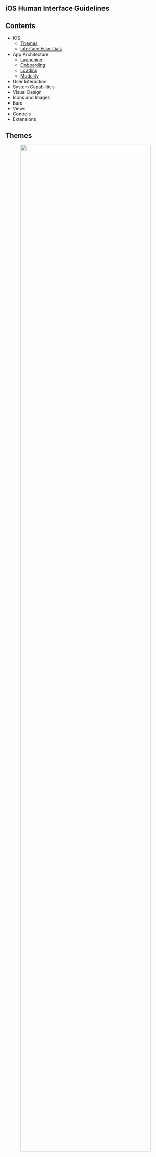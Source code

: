 ## iOS Human Interface Guidelines

## **Contents** 
- iOS
  - [Themes](#Themes)
  - [Interface Essentials](#interface-essentials)
- App Architecture
  - [Launching](#Launching)
  - [Onboarding](#Onboarding)
  - [Loading](#Loading)
  - [Modality](#Modality)
- User Interaction
- System Capabilities
- Visual Design
- Icons and Images
- Bars
- Views
- Controls
- Extensions


## Themes

<p align="center"><img src = "img/iOS-Hero.svg" width="90%"></p>

### iOS Design Theme
당신은 디자이너로써 AppStore 인가차트에 선보일 놀라운 앱을 선보일 기회를 가지고 있다. 그러기 위해 당신은 품질과 기능에 대한 높은 기대치를 만족시켜야할 필요가 있다.

iOS의 3가지 차별성


* 명확성
  1. Text는 모든 크기에서 읽을 수 있어야 한다.
  2. icon은 정확하고 명쾌해야 한다.
  3. adornments는 정교하고 적절하게 사용해야 한다.
  4. 기능성에 기초한 디자인을 해야 한다.


* 차이점  
  아름다운 인터페이스는 사용자가 컨텐츠를 이해하고 상호작용하는데 도움을 준다. 일반적으로 컨텐츠는 화면을 가득 채우고 bezels, gradients, shadow(drop) 사용을 최소화해 인터페이스를 밝게 유지해야한다. **무엇보다도 가장 중요한 것은 컨텐츠입니다.**  


* 깊이  
  뚜렷한 시각적 계층과 현실적인 motion은 위계를 전달하고, 활력을 주며, 이해하기 쉽게 도와준다. 터치와 발견성은 즐거움을 높이고 기능과 추가 컨텐츠를 볼때 문맥을 잃지 않게 해준다. 화면 전환은 컨텐츠를 탐색할 때 깊이 있는 감각을 제공한다.
  ###

  
### Design Principles
앱의 독자성을 상상하면서 6가지 원칙을 기억하세요!
* #### 미적 무결성  
  미적 무결성은 앱의 기능이 앱 디자인과 흐름과 얼마나 잘 어울어지는지 낸다. 예를 들어, 중요한 작업을 수행하는 앱은 눈에 띄지 않는 그래픽, 예측 가능한 동작, 일반적인 컨트롤를 사용해 그들이 편안하게 앱을 사용하게 도와준다. 반면 게임과 같은 몰입형 앱은 새로운 동작을 통해서 재미와 흥미를 약속하며 매혹적인 모습을 전달 할 수 있다.

* #### 일관성  
  일관된 앱은 시스템이 제공하는 인터페이스 요소, 자주 사용하는 아이콘, 표준 텍스트 스타일, 통일된 용어를 사용해 보다 친숙한한  패러다임을 도입한다. 앱은 사용자가 기대하는 방식으로 기능과 흐름을 제공한다.

* #### 직접적인 조작  
  화면 컨텐츠의 직접적인 조작은 사용자를 사로잡고 이해하기 쉽게 도와준다. 사용자가 화면을 회전하거나 제스쳐를 사용해 화면 컨텐츠를 조작할 때 직접적인 조작을 경험한다.

* #### 피드백  
  내장된 Feedback 앱은 모든 사용자 행동에 대응해 피드백을 제공한다. 탭하면 반응형 요소들이 강조되고, 오래걸리는 작업의 상태를 진행 indicator에 표시하고, 애니메이션과 소리를 통해 결과를 분명하게 전달한다.

* #### 은유  
  사용자는 앱의 물체들이 친숙한 경험에 대한 은유일때 더 빨리 이해 할 수 있다. 사용자가 신체적으로 스크린과 상호작용을 하기에 iOS에서 은유는 더 잘 사용된다. 예를 들어, 사용자는 스위치를 토글하고, 슬라이더를 이동시켜 원하는 값을 스크롤하며 심지어 책과 잡지를 휙휙 넘겨보기도 한다.

* #### 사용자 제어  
  iOS에서 모든 통제는 사용자에 의해 이루어진다. 앱은 단지 사용방법에 대해 제안하거나 위험한 결과에 대해 경고 할 수 있지만, 대부분 앱이 의사결정을 대신하는 것은 피해야 한다. 최고의 앱은 사용자와 원하지 않는 결과를 피하는 것 사이에 균형을 찾아야 한다. 앱은 상호작용을 예측 가능하게 유지하며, 진행중인 행동을 쉽게 취소할 수 있게 만들어 사용자로 하여금 그들이 모든 것을 통제하는 것 처럼 느끼게 해야 한다.



## Interface Essentials

대부분의 iOS 앱은 UIKit을 사용해 개발한다. UIKit은 공통 인터페이스 요소를 정의하는 프레임워크이다. 이 프레임워크는 앱 시스템 전반에 걸쳐 일관된 시스템을 제공할 뿐만 아니라 높은 수준의 customization을 제공한다. UIKit 요소들은 친숙하고 유연하다. 단일 앱으로 모든 iOS 기기에서 훌륭한 디자인을 보여주고 외관 변경 시 자동으로 시스템이 업데이트한다. UIKit에서 제공하는 인터페이스 요소들은 3가지 메인 범주로 나뉜다.


[Bars.](#Bars) 사용자에게 앱에서 위치를 알려주거나 네비게이션 기능을 제공해야한다.
동작을 시작하거나 정보를 전달하는 버튼 등을 포함한다.

[Views.](#Views) 사람들이 보는 주요한 컨텐츠, 예를들어 텍스트, 그래픽 애니메이션 등을 포함해야 하며 스크롤, 삽입, 삭제, 재배열과 같은 기능들을 제공해야한다.

[Control.](#Controls) 기능을 제공하거나 정보를 전달해야 한다. 예를 들어 버튼, 스위치, 텍스트필드, 진행 상태바 등이 있다.


UIKit은 iOS 인터페이스를 정의할 뿐만 아니라 앱에서 채택할 수 있는 다양한 기능을 가지고 있다. UIKit을 통해 당신의 앱은 제스쳐를 인식하고 드로잉, 접근성, 프린팅 과 같은 기능들을 도입할 수 있다.

iOS는 애플페이, HealthKit, ReasearchKit와 같은 다른 프레임워크를 사용해 파워풀한 앱 디자인을 가능케한다.



## Launching
앱의 시작 경험은 앱 사용자들의 느낌에 상당한 영향을 끼친다. 사용자들이 사용하는 기기나 앱을 마지막으로 실행한지 얼마나 되었던 간에 앱의 시작은 빠르고 매끄럽게 진행되야 한다.

아래의 가이드라인은 마음에 드는 시작 경험을 디자인하는데 많은 도움을 줄 수 있다.

*Provide a launch screen.* 시스템은 앱을 시작하면 Launch 화면을 잠시 보여주고 빠르게 시작 화면으로 전환된다. Launch 화면의 기능은 사람들에게 초기 컨텐츠를 로딩하는데 얼마나 빠르고 반응적인지 알려준다. 매끄러운 화면 전환을 위해 사용자가 보기에 시작 화면과 비슷하고 일반적인 디자인으로 Luahch 화면을 구성해야한다.

*Launch in the appropriate orientation.* 가로모드 와 세로모드를 지원하면 기기의 현재 모드에 맞춰서 앱이 시작되어야 한다. 만약 한가지 모드만 지원한다면 항상 같은 방향으로 앱이 시작되어야 하며 사용자의 필요에 따라 기기 회전을 지원해야 한다. 특별한 이유가 없다면 가로모드는 기기가 좌우 회전 여부와 관계 없이 항상 가로모드를 유지해야 한다.

*Avoid asking for setup information up front.* 사용자는 앱이 바로 시작할 것을 기대한다. 대부분의 사용자들을 위한 앱을 설계하고 일부 다른 구성을 원하는 소수의 사용자만 자신의 입맛에 맞게 바꾸는 것을 지원해라. 가능하다면 디바이스 설정, 기본값, iCloud에서 초기 설정 정보를 가져와라. 앱 첫 시작시 초기 설정 정보를 필요로 한다면, 앱 설정에서 나중에 바꿀 수 있는 기능을 제공해야 한다.

*Avoid showing in-app licensing agreements and disclaimers.* 라이센스 동의 및 거부권을 App Store에 기재해 사용자가 다운받기 전에 읽을 수 있어야 한다. 반드시 앱에 포함되어야 한다면 사용자 경험을 방해하지 않는 방향으로 앱에 표시해야 한다.

*Restore the previous state when your app restarts.* 사용자가 앱에서 이전 위치로 이동하기 위해 되돌아 가게 하지 마라. 중단한 부분부터 계속할 수 있도록 앱의 상태를 유지하고 복원해야 한다.

*Don’t encourage rebooting.* 재시간은 오랜 시간이 걸리고 앱을 신뢰할 수 없고 사용하기 어렵게 만든다. 만약 메모리나 다른 이슈로 인해 시스템이 재시작된 상태에서만 실행 가능하다면 해당 문제는 반드시 해결해야 한다.

*Avoid asking people to rate your app too quickly or too often.* 평점 등록을 설치 후 너무 빨리, 자주 요청하는 것은 지양해라. 좋은 피드백을 얻기 위해 사용자에게 앱에 대한 의견을 생각해볼 시간을 줘야한다. 등록 요청을 거부할 수 있는 기능을 항상 제공하고 강요하지마라.



## Onboarding
Onboarding을 통해 새로운 사용자를 환영하고 다시 돌아온 사용자를 재연결 할 수 있다. 빠르고 즐거운 온보딩 경험은 사람들에게 전반적인 앱의 기능을 알려준다.

<p align="center"><img src = "./img/onboarding.png" width="35%"></p>

*사람들이 앱을 즐기는데 도움을 줄 수 있는 Onboarding을 제공하라.* 사용자는앱의 기능을 학습할 수 있는기회에 감사할 것이다. 사용자 환경 설정과 라이센스 정보 등을 Onboarding에서 피해라.  
자세한 내용은 [Launching](#Launching)을 참고하세요.

*빠르게 작업을 실행해라.* 앱의 초기화면이 시작되고, 바로 당신의 앱을 즐길수 있도록 해야한다. 만약 튜토리얼이나 인트로를 제공해야 한다면 사용자들이 스킵할 수 있는 선택을 제공하고 다시 돌아온 사용자에게 보여주지 마라.

*도움이 필요한 곳을 예측해라.* 사용자가 고전 할 수 있는 곳을 미리 찾아라. 예를 들어 게엠에서 정지 상태에서 유용한 팁을 보여줘라. 사용자가 무언가 놓쳤을 상황을 위해 튜토리얼을 제시작 할 수 있는 기회를 제공해라.

*꼭 필요한 것만 튜토리얼에 포함해라.* 초보자를 위한 가이드라인을 제공하는 것은 좋지만 가이드라인이 필요하지 않는 훌륭한 디자인을 제공해라. 우선, 직관적이게 디자인해라. 많은 가이드라인이 필요하다면, 앱의 디자인을 다시 확인해야한다.

*학습을 재밌고 발견 가능하게 해라.* 행동을 통해서 배우는 것이 지시사항을 읽는 것 보다 훨씬 즐겁고 효과적이다. 애니메이션과 상호작용을 사용해 상황에 맞게 점진적으로 가르쳐라. 상호작용에 의한 스크린샷을 보여주는 것은 피해라.



## Loading
컨텐츠 로딩시 빈 화면, 움직임이 없는 화면은 앱이 멈춰보여 사용자에게 혼란과 불편함을 야기시키고 사용자가 앱을 떠날 수 있다.
<p align="center"><img src = "./img/loading.png" width="40%"></p>

*로딩 중을 명확히 알려라.* 최소한 무언가 처리중이라는 인디케이터를 표시해라. 진행 현황을 표시해 사용자가 얼마나 더 기다려야하는지 표시하면 더 좋다.

*콘텐츠를 최대한 빨리 표시해라.* 사용자가 컨텐츠를 기다리게 하지 마라. 화면을 즉시 표시하고 아직 표시되지 않은 텍스트, 그래픽, 애니메이션에 placeholder를 사용해라. 사용자가 애니메이션을 재생하거나 메뉴를 탐색하는 동안 미리 다음 컨텐츠를 로딩해라.

*로딩시간을 정보를 전달, 흥미로운 시간으로 감춰라.* 예를 들어 게임에 대한 힌트를 제공하거나, 재미있는 비디오 등을 고려해라.

<p align="center"><img src = "./img/customLoading.png" width="40%"></p>

*로딩 화면을 custimize 해라.* 진행바를 사용하는 것도 좋지만 상황에 맞지 않을 때도 있다. 앱과 어울리는 애니메이션, 요소를 사용해 몰입감 있는 경험을 디자인해라.
자세한 내용은 [Progress Indicators](#Progress_Indicators)을 참고하세요.



## Modality
Modality는 사용자의 이전 문맥과 별도로 컨텐츠를 일시적으로 표시하는 디자인 기법 중 하나이며 종료하려면 분명한 작업이 필요하다. 컨텐츠를 modally하게 보여주면 다음과 같은 장점이 있다.

* 사용자가 연관성이 높은 옵션, 자급자족하는 작업에 더 집중할 수 있도록 도와준다.
* 사용자가 중요한 정보를 수신하고 필요한 경우 조취를 취할 수 있도록 보장한다.


<p align="center">
<img src = "./img/alert.png" width="30%">
<img src = "./img/modalView.png" width="30%">
</p>

iOS는 Alert 뷰, Activity 뷰, Action 시트를 제공하며 필요한 상황에 맞게 사용할 수 있다. 커스텀 Modal 컨텐츠를 제공하기 위해 iOS 13 이후로 다음과 같은 표현 스타일을 따라야 한다.

#### Sheet
Sheet 표현 스타일은 기존 컨텐츠를 부분적으로 가리는 *카드*로 나타나며 가려지지 않은 영역과의 상호작용을 방지하고자 흐리게 처리한다. 현재 카드 상단에 이전 화면의 위쪽 가장자리를 표시해 사용자가 기존에 중단한 작업을 기억할 수 있도록 도와준다.  
카드를 버리는 방법:
* 카드 상단 가장자리에서 아래로 스와이프
* 카드의 컨텐츠를 상단으로 스크롤시 아래로 스와이프
* 버튼 탭


복잡한 일을 하지 않는 Modal 컨텐츠에 사용해라.

#### Fullscreen
풀스크린 표현 스타일은 모든 화면을 덮어 씌운다. 기존 화면을 완벽하게 가려지고 시각적 산만함을 최소화 한다. 사용자는 버튼을 탭해 풀스크린 Modal 뷰를 종료할 수 있다.


몰입적인 콘텐츠를 보여줄 때 풀스크린을 사용해라. 예를 들어 비디오, 사진, 사진수정, 카메라뷰, 풀스크린으로 이득을 볼 수 있는 복잡한 것이 있다.


*꼭 필요한 경우에만 Modality를 사용해라.* 선택을 해야하거나 기존과 다른 임무를 처리해하는 일에 사용자의 주의를 집중시켜야 할때 modal을 사용해라. modal 경험은 기존 컨텍스트에서 벗어나며 modal 화면을 버리기위에 별도의 행동을 필요로 하기에 분명한 이득이 있을때만 사용해야 한다.

*필수적인 것을 전달하거나 실행 가능한 정보를 전달하는 경고를 예약해야 한다.* 일반적으로 경고는 잘못 됐을때 나타난다. 경고는 기존 경험을 방해하고 종료 버튼을 요구하기에 사용자가 침입이 정당하다고 느끼게 하는 것이 중요하다. 자세한 내용은 [Alerts](#Alerts)을 참고하세요.

*modal 작업은 단순하고 짧고 좁게 집중되야 한다.* 앱안에 앱을 만드는 것은 피해라. modal 작업이 복잡하면 사용자가 modal 작업전에 중지되었던 작업에 대해 잊을 수 있다. 특히 여러 화면으로 구성된 modal 작업을 만들때 주의해야 한다. 사용자가 길을 잃을 수 있고 어떻게 돌아가야할지 모를 수 있다. 반드시 modal 작업이 하위 화면을 포함해야 한다면 단일경로와 명확한 경로를 제공해라. 작업완료 이외에 Done 버튼을 사용하지 마라.

*modal 작업을 벗어날 수 있는 버튼을 항상 제공해라.* 예를 들어 Done, Cancel을 사용할 수 있다. 버튼을 제공하면 보조 기술에서 modal 화면에 접근 할 수 있고 벗어 날수 잇는 제스쳐를 제공한다

*사용자가 modal 화면을 닫기전에 데이터 손실을 방지할 수 있도록 도와라.* 사용자가 화면을 닫기위해 종료버튼을 누르거나 제스쳐를 취했더라도 작성한 내용이 손실 될 수 있는 작업인 경우 상황을 설명하고 해결할 수있는 방법을 제공한다.

*popover 화면에 카드를 표시하지 마라.* 카드에 popover 화면을 표시할 수 있지만 popover 화면 위에는 어떤 것도 있어선 안된다(경고 제외) 매우 드물지만 popover 작업 후 카드 를 표시해야한다면 열기전에 닫아야 한다.

*일반적으로 modal 작업에 이름을 표시해라.* 사용자가 modal 작업을 시작하면 기존 작업으로 부터 벗어난다. 그러므로 새로운 맥락을 분명히 표시하면 좋다. 텍스트를 제공해 현재 작업에 대해 완벽하게 설명하거나 가이드를 제공한다.

*앱의 배경에 맞게 modal 화면을 조정해라.* 예를 들어 modal 작업이 네비게이션 바를 포함한다면 앱의 네비게이션 디자인과 동일한 모습을 제공해야 한다.

*상황에 맞는 modal 트렌지션을 사용해라.* 앱에 맞춰서 트렌지션 스타일을 사용해라. 일시적인 문맥 변화에 대한 인식을 높일 수 있다. 디폴트 트렌지션을 화면 하단에서 세로로 올라오고 닫으면 아래로 다시 내려간다. 앱 내에서 일관적인 트렌지션을 사용해야 한다.


개발자를 위한 자세한 내용은 [UIViewController](#UIViewController), [UIPresentationController.](#UIPresentationController.)을 참고하세요.